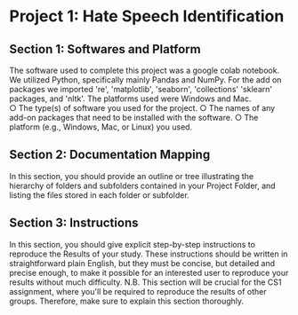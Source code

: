 # Project 1: Hate Speech Identification 

## Section 1: Softwares and Platform 
The software used to complete this project was a google colab notebook. We utilized Python, specifically mainly Pandas and NumPy. For the add on packages we imported 're', 'matplotlib', 'seaborn', 'collections' 'sklearn' packages, and 'nltk'. The platforms used were Windows and Mac.  
○ The type(s) of software you used for the project. 
○ The names of any add-on packages that need to be installed with the software. 
○ The platform (e.g., Windows, Mac, or Linux) you used. 
## Section 2: Documentation Mapping 
In this section, you should provide an outline or tree illustrating the hierarchy of folders and subfolders contained in your Project Folder, and listing the files stored in each folder or subfolder.

## Section 3: Instructions 
In this section, you should give explicit step-by-step instructions to reproduce the Results of your study. These instructions should be written in straightforward plain English, but they must be concise, but detailed and precise enough, to make it possible for an interested user to reproduce your results without much difficulty. N.B. This section will be crucial for the CS1 assignment, where you'll be required to reproduce the results of other groups. Therefore, make sure to explain this section thoroughly.

